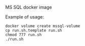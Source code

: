MS SQL docker image

Example of usage:

```
docker volume create mssql-volume
cp run.sh.template run.sh
chmod 777 run.sh
./run.sh
```